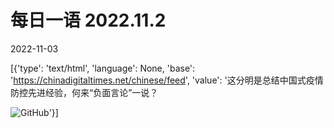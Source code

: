 # 每日一语 2022.11.2

2022-11-03

[{'type': 'text/html', 'language': None, 'base': 'https://chinadigitaltimes.net/chinese/feed', 'value': '这分明是总结中国式疫情防控先进经验，何来“负面言论”一说？

![GitHub](https://chinadigitaltimes.net/chinese/files/2022/11/2022.11.2.2.jpg)'}]